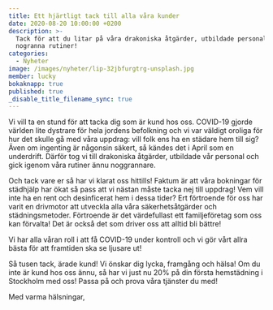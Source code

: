 ```yaml
---
title: Ett hjärtligt tack till alla våra kunder
date: 2020-08-20 10:00:00 +0200
description: >-
  Tack för att du litar på våra drakoniska åtgärder, utbildade personal och våra
  nogranna rutiner!
categories:
  - Nyheter
image: /images/nyheter/lip-32jbfurgtrg-unsplash.jpg
member: lucky
bokaknapp: true
published: true
_disable_title_filename_sync: true
---
```


Vi vill ta en stund för att tacka dig som är kund hos oss. COVID-19 gjorde världen lite dystrare för hela jordens befolkning och vi var väldigt oroliga för hur det skulle g&aring; med v&aring;ra uppdrag: vill folk ens ha en städare hem till sig? Även om ingenting är n&aring;gonsin säkert, s&aring; kändes det i April som en underdrift. Därför tog vi till drakoniska &aring;tgärder, utbildade v&aring;r personal och gick igenom v&aring;ra rutiner ännu noggrannare.

Och tack vare er s&aring; har vi klarat oss hittills\! Faktum är att v&aring;ra bokningar för städhjälp har ökat s&aring; pass att vi nästan m&aring;ste tacka nej till uppdrag\! Vem vill inte ha en rent och desinficerat hem i dessa tider? Ert förtroende för oss har varit en drivmotor att utveckla alla v&aring;ra säkerhets&aring;tgärder och städningsmetoder. Förtroende är det värdefullast ett familjeföretag som oss kan förvalta\! Det är ocks&aring; det som driver oss att alltid bli bättre\!

Vi har alla v&aring;ran roll i att f&aring; COVID-19 under kontroll och vi gör v&aring;rt allra bästa för att framtiden ska se ljusare ut\!

S&aring; tusen tack, ärade kund\! Vi önskar dig lycka, framg&aring;ng och hälsa\! Om du inte är kund hos oss ännu, s&aring; har vi just nu 20% p&aring; din första hemstädning i Stockholm med oss\! Passa p&aring; och prova v&aring;ra tjänster du med\!

Med varma hälsningar,